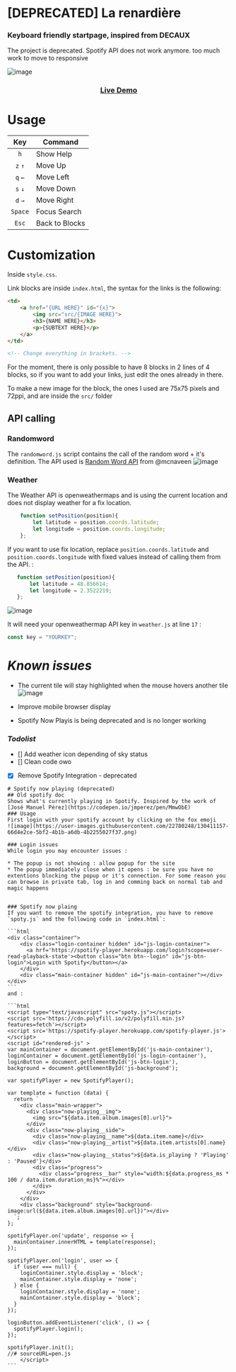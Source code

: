 # [DEPRECATED] La renardière
### Keyboard friendly startpage, inspired from DECAUX
The project is deprecated. Spotify API does not work anymore. too much work to move to responsive

![image](https://user-images.githubusercontent.com/22780248/128182738-9bc41ba3-22cf-47a3-a941-ca286c3b02cc.png)

<div align="center">
	<h3><a href="https://bthevenet.heb3.org/home/">Live Demo</a></h3>
</div>

# Usage

|Key|Command|
|:-:|---|
|`h`| Show Help |
|`z` `↑`| Move Up |
|`q` `←`| Move Left |
|`s` `↓`| Move Down |
|`d` `→`| Move Right |
|`Space`| Focus Search |
|`Esc`| Back to Blocks |

# Customization

Inside `style.css`.

Link blocks are inside `index.html`, the syntax for the links is the following:

```html
<td>
	<a href="{URL HERE}" id="{x}">
		<img src="src/{IMAGE HERE}">
		<h3>{NAME HERE}</h3>
		<p>{SUBTEXT HERE}</p>
	</a>
</td>

<!-- Change everything in brackets. -->
```

For the moment, there is only possible to have 8 blocks in 2 lines of 4 blocks, so if you want to add your links, just edit the ones already in there.

To make a new image for the block, the ones I used are 75x75 pixels and 72ppi, and are inside the `src/` folder


## API calling

### Randomword
The `randomword.js` script contains the call of the random word + it's definition. The API used is [Random Word API](https://github.com/mcnaveen/Random-Words-API) from @mcnaveen
![image](https://user-images.githubusercontent.com/22780248/114360178-09091080-9b75-11eb-9513-84af4a77ceb5.png)



### Weather
The Weather API is openweathermaps and is using the current location and does not display weather for a fix location.
```javascript
    function setPosition(position){  
        let latitude = position.coords.latitude;  
        let longitude = position.coords.longitude;  
	};
```
 If you want to use fix location, replace `position.coords.latitude` and `position.coords.longitude` with fixed values instead of calling them from the API. :
 ```javascript
    function setPosition(position){  
        let latitude = 48.856614;  
        let longitude = 2.3522219;  
	};
```

![image](https://user-images.githubusercontent.com/22780248/114360227-14f4d280-9b75-11eb-8564-06b4beeddae1.png)


It will need your openweathermap API key in `weather.js` at line `17` : 
```javascript
const key = "YOURKEY";
```


# *Known issues*

* The current tile will stay highlighted when the mouse hovers another tile ![image](https://user-images.githubusercontent.com/22780248/114357539-238dba80-9b72-11eb-825c-fa3132c79035.png)

* Improve mobile browser display

* Spotify Now Playis is being deprecated and is no longer working

### *Todolist*
- [] Add weather icon depending of sky status
- [] Clean code owo
- [x] Remove Spotify Integration - deprecated

~~~~
# Spotify now playing (deprecated)
## Old spotify doc
Shows what's currently playing in Spotify. Inspired by the work of [José Manuel Pérez](https://codepen.io/jmperez/pen/MmwObE)
### Usage 
First login with your spotify account by clicking on the fox emoji
![image](https://user-images.githubusercontent.com/22780248/130411157-66d4e2ce-5bf2-4b1b-a6db-4b2255027f37.png)

### Login issues
While login you may encounter issues :

* The popup is not showing : allow popup for the site
* The popup immediately close when it opens : be sure you have no extentions blocking the popup or it's connection. For some reason you can browse in private tab, log in and comming back on normal tab and magic happens


### Spotify now plaing
If you want to remove the spotify integration, you have to remove `spoty.js` and the following code in `index.html`:

```html
<div class="container">
    <div class="login-container hidden" id="js-login-container">
      <a hrf='https://spotify-player.herokuapp.com/login?scope=user-read-playback-state'><button class="btn btn--login" id="js-btn-login">Login with Spotify</button></a>
    </div>
    <div class="main-container hidden" id="js-main-container"></div>
</div>
```
and :

```html
<script type="text/javascript" src="spoty.js"></script>
<script src='https://cdn.polyfill.io/v2/polyfill.min.js?features=fetch'></script>
<script src='https://spotify-player.herokuapp.com/spotify-player.js'></script>
<script id="rendered-js" >
var mainContainer = document.getElementById('js-main-container'),
loginContainer = document.getElementById('js-login-container'),
loginButton = document.getElementById('js-btn-login'),
background = document.getElementById('js-background');

var spotifyPlayer = new SpotifyPlayer();

var template = function (data) {
  return `
    <div class="main-wrapper">
      <div class="now-playing__img">
        <img src="${data.item.album.images[0].url}">
      </div>
      <div class="now-playing__side">
        <div class="now-playing__name">${data.item.name}</div>
        <div class="now-playing__artist">${data.item.artists[0].name}</div>
        <div class="now-playing__status">${data.is_playing ? 'Playing' : 'Paused'}</div>
        <div class="progress">
          <div class="progress__bar" style="width:${data.progress_ms * 100 / data.item.duration_ms}%"></div>
        </div>
      </div>
    </div>
    <div class="background" style="background-image:url(${data.item.album.images[0].url})"></div>
  `;
};

spotifyPlayer.on('update', response => {
  mainContainer.innerHTML = template(response);
});

spotifyPlayer.on('login', user => {
  if (user === null) {
    loginContainer.style.display = 'block';
    mainContainer.style.display = 'none';
  } else {
    loginContainer.style.display = 'none';
    mainContainer.style.display = 'block';
  }
});

loginButton.addEventListener('click', () => {
  spotifyPlayer.login();
});

spotifyPlayer.init();
//# sourceURL=pen.js
    </script>
```
~~~~

